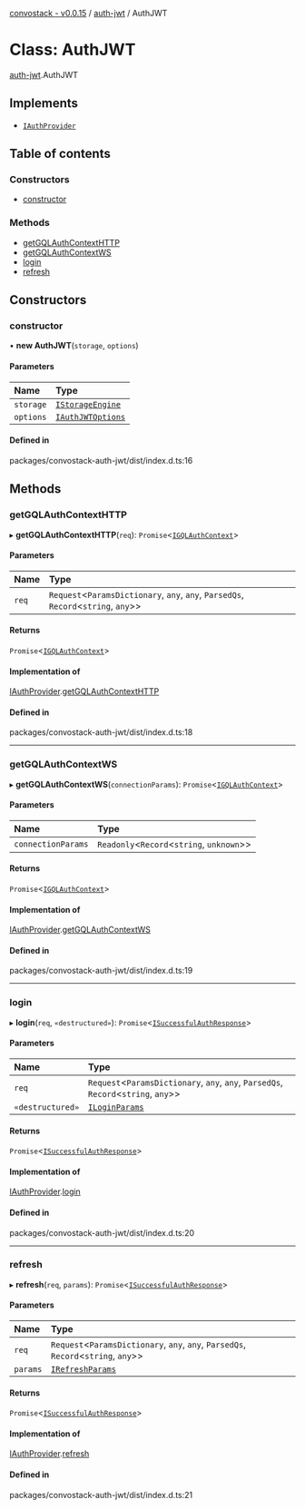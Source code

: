 [convostack - v0.0.15](../README.md) / [auth-jwt](../modules/auth_jwt.md) / AuthJWT

# Class: AuthJWT

[auth-jwt](../modules/auth_jwt.md).AuthJWT

## Implements

- [`IAuthProvider`](../interfaces/auth.IAuthProvider.md)

## Table of contents

### Constructors

- [constructor](auth_jwt.AuthJWT.md#constructor)

### Methods

- [getGQLAuthContextHTTP](auth_jwt.AuthJWT.md#getgqlauthcontexthttp)
- [getGQLAuthContextWS](auth_jwt.AuthJWT.md#getgqlauthcontextws)
- [login](auth_jwt.AuthJWT.md#login)
- [refresh](auth_jwt.AuthJWT.md#refresh)

## Constructors

### constructor

• **new AuthJWT**(`storage`, `options`)

#### Parameters

| Name | Type |
| :------ | :------ |
| `storage` | [`IStorageEngine`](../interfaces/models.IStorageEngine.md) |
| `options` | [`IAuthJWTOptions`](../interfaces/auth_jwt.IAuthJWTOptions.md) |

#### Defined in

packages/convostack-auth-jwt/dist/index.d.ts:16

## Methods

### getGQLAuthContextHTTP

▸ **getGQLAuthContextHTTP**(`req`): `Promise`<[`IGQLAuthContext`](../interfaces/models.IGQLAuthContext.md)\>

#### Parameters

| Name | Type |
| :------ | :------ |
| `req` | `Request`<`ParamsDictionary`, `any`, `any`, `ParsedQs`, `Record`<`string`, `any`\>\> |

#### Returns

`Promise`<[`IGQLAuthContext`](../interfaces/models.IGQLAuthContext.md)\>

#### Implementation of

[IAuthProvider](../interfaces/auth.IAuthProvider.md).[getGQLAuthContextHTTP](../interfaces/auth.IAuthProvider.md#getgqlauthcontexthttp)

#### Defined in

packages/convostack-auth-jwt/dist/index.d.ts:18

___

### getGQLAuthContextWS

▸ **getGQLAuthContextWS**(`connectionParams`): `Promise`<[`IGQLAuthContext`](../interfaces/models.IGQLAuthContext.md)\>

#### Parameters

| Name | Type |
| :------ | :------ |
| `connectionParams` | `Readonly`<`Record`<`string`, `unknown`\>\> |

#### Returns

`Promise`<[`IGQLAuthContext`](../interfaces/models.IGQLAuthContext.md)\>

#### Implementation of

[IAuthProvider](../interfaces/auth.IAuthProvider.md).[getGQLAuthContextWS](../interfaces/auth.IAuthProvider.md#getgqlauthcontextws)

#### Defined in

packages/convostack-auth-jwt/dist/index.d.ts:19

___

### login

▸ **login**(`req`, `«destructured»`): `Promise`<[`ISuccessfulAuthResponse`](../interfaces/auth.ISuccessfulAuthResponse.md)\>

#### Parameters

| Name | Type |
| :------ | :------ |
| `req` | `Request`<`ParamsDictionary`, `any`, `any`, `ParsedQs`, `Record`<`string`, `any`\>\> |
| `«destructured»` | [`ILoginParams`](../interfaces/auth.ILoginParams.md) |

#### Returns

`Promise`<[`ISuccessfulAuthResponse`](../interfaces/auth.ISuccessfulAuthResponse.md)\>

#### Implementation of

[IAuthProvider](../interfaces/auth.IAuthProvider.md).[login](../interfaces/auth.IAuthProvider.md#login)

#### Defined in

packages/convostack-auth-jwt/dist/index.d.ts:20

___

### refresh

▸ **refresh**(`req`, `params`): `Promise`<[`ISuccessfulAuthResponse`](../interfaces/auth.ISuccessfulAuthResponse.md)\>

#### Parameters

| Name | Type |
| :------ | :------ |
| `req` | `Request`<`ParamsDictionary`, `any`, `any`, `ParsedQs`, `Record`<`string`, `any`\>\> |
| `params` | [`IRefreshParams`](../interfaces/auth.IRefreshParams.md) |

#### Returns

`Promise`<[`ISuccessfulAuthResponse`](../interfaces/auth.ISuccessfulAuthResponse.md)\>

#### Implementation of

[IAuthProvider](../interfaces/auth.IAuthProvider.md).[refresh](../interfaces/auth.IAuthProvider.md#refresh)

#### Defined in

packages/convostack-auth-jwt/dist/index.d.ts:21
